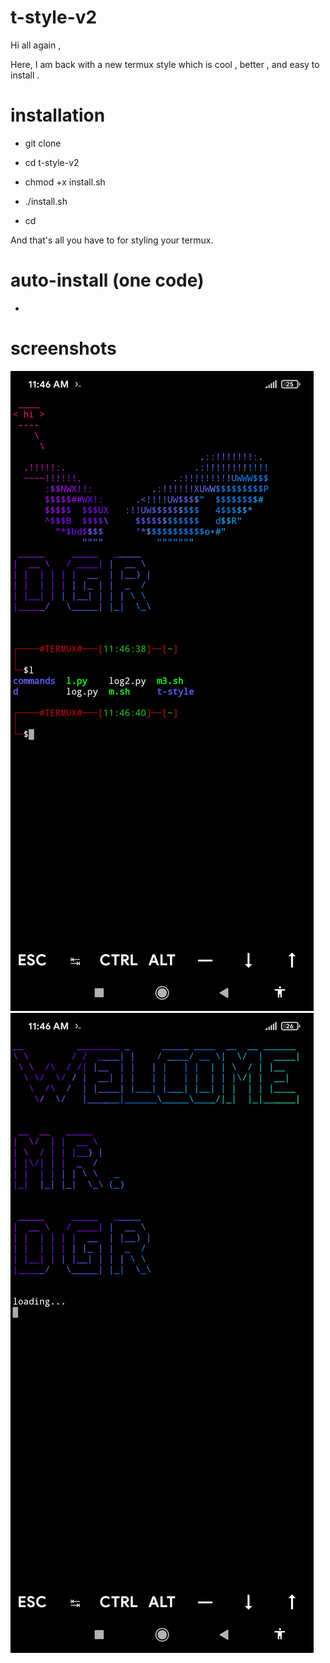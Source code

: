 # t-style-v2

Hi all again ,

Here, I am back with a new termux style which is cool , better , and easy to install .

# installation

- git clone

- cd t-style-v2

- chmod +x install.sh

- ./install.sh

- cd 

And that's all you have to for styling your termux.

# auto-install (one code)

- 

# screenshots

![](photo.jpg)
![](photo2.jpg)
